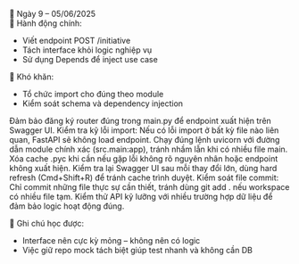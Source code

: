 📅 Ngày 9 – 05/06/2025  
🔹 Hành động chính:
- Viết endpoint POST /initiative
- Tách interface khỏi logic nghiệp vụ
- Sử dụng Depends để inject use case

🔸 Khó khăn:
- Tổ chức import cho đúng theo module
- Kiểm soát schema và dependency injection

Đảm bảo đăng ký router đúng trong main.py để endpoint xuất hiện trên Swagger UI.
Kiểm tra kỹ lỗi import: Nếu có lỗi import ở bất kỳ file nào liên quan, FastAPI sẽ không load endpoint.
Chạy đúng lệnh uvicorn với đường dẫn module chính xác (src.main:app), tránh nhầm lẫn khi có nhiều file main.
Xóa cache .pyc khi cần nếu gặp lỗi không rõ nguyên nhân hoặc endpoint không xuất hiện.
Kiểm tra lại Swagger UI sau mỗi thay đổi lớn, dùng hard refresh (Cmd+Shift+R) để tránh cache trình duyệt.
Kiểm soát file commit: Chỉ commit những file thực sự cần thiết, tránh dùng git add . nếu workspace có nhiều file tạm.
Kiểm thử API kỹ lưỡng với nhiều trường hợp dữ liệu để đảm bảo logic hoạt động đúng.


📌 Ghi chú học được:
- Interface nên cực kỳ mỏng – không nên có logic
- Việc giữ repo mock tách biệt giúp test nhanh và không cần DB
